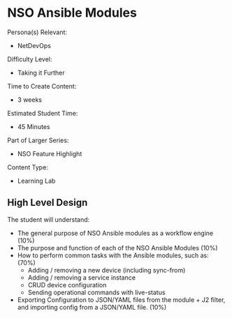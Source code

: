# NSO Ansible Modules

Persona(s) Relevant:

- NetDevOps

Difficulty Level:

- Taking it Further

Time to Create Content:

- 3 weeks

Estimated Student Time:

- 45 Minutes

Part of Larger Series:

- NSO Feature Highlight

Content Type:

- Learning Lab

## High Level Design

The student will understand:

- The general purpose of NSO Ansible modules as a workflow engine (10%)
- The purpose and function of each of the NSO Ansible Modules (10%)
- How to perform common tasks with the Ansible modules, such as: (70%)
  - Adding / removing a new device (including sync-from)
  - Adding / removing a service instance
  - CRUD device configuration
  - Sending operational commands with live-status
- Exporting Configuration to JSON/YAML files from the module + J2 filter, and importing config from a JSON/YAML file. (10%)

